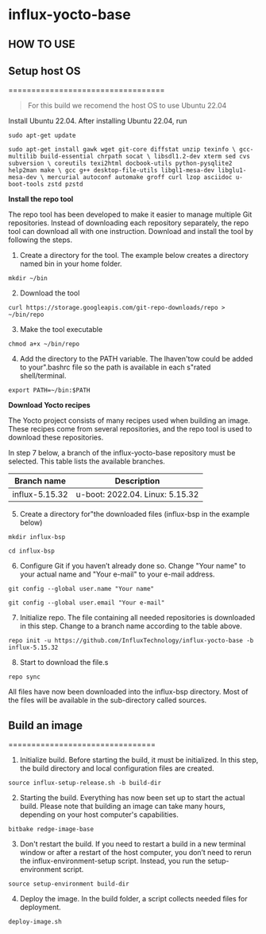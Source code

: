 # influx-yocto-base

## HOW TO USE

## Setup host OS

\==================================

> For this build we recomend the host OS to use Ubuntu 22.04

Install Ubuntu 22.04. After installing Ubuntu 22.04, run

`sudo apt-get update`

`sudo apt-get install gawk wget git-core diffstat unzip texinfo \ gcc-multilib build-essential chrpath socat \ libsdl1.2-dev xterm sed cvs subversion \ coreutils texi2html docbook-utils python-pysqlite2 help2man make \ gcc g++ desktop-file-utils libgl1-mesa-dev libglu1-mesa-dev \ mercurial autoconf automake groff curl lzop asciidoc u-boot-tools zstd pzstd`

**Install the repo tool**

The repo tool has been developed to make it easier to manage multiple Git repositories. Instead of downloading each repository separately, the repo tool can download all with one instruction. Download and install the tool by following the steps.

1. Create a directory for the tool. The example below creates a directory named bin in your home folder.

`mkdir ~/bin`

2. Download the tool

`curl https://storage.googleapis.com/git-repo-downloads/repo > ~/bin/repo`

3. Make the tool executable

`chmod a+x ~/bin/repo`

4. Add the directory to the PATH variable. The lhaven'tow could be added to your".bashrc file so the path is available in each s"rated shell/terminal.

`export PATH=~/bin:$PATH`

**Download Yocto recipes**

The Yocto project consists of many recipes used when building an image. These recipes come from several repositories, and the repo tool is used to download these repositories.

In step 7 below, a branch of the influx-yocto-base repository must be selected. This table lists the available branches.

| Branch name    | Description                     |
| -------------- | ------------------------------- |
| influx-5.15.32 | u-boot: 2022.04. Linux: 5.15.32 |

5. Create a directory for"the downloaded files (influx-bsp in the example below)

`mkdir influx-bsp`

`cd influx-bsp`

6. Configure Git if you haven’t already done so. Change "Your name" to your actual name and "Your e-mail" to your e-mail address.

`git config --global user.name "Your name"`

`git config --global user.email "Your e-mail"`

7. Initialize repo. The file containing all needed repositories is downloaded in this step. Change to a branch name according to the table above.

`repo init -u https://github.com/InfluxTechnology/influx-yocto-base -b influx-5.15.32`

8. Start to download the file.s

`repo sync`

All files have now been downloaded into the influx-bsp directory. Most of the files will be available in the sub-directory called sources.

## Build an image

\================================

1. Initialize build. Before starting the build, it must be initialized. In this step, the build directory and local configuration files are created.

`source influx-setup-release.sh -b build-dir`

2. Starting the build. Everything has now been set up to start the actual build. Please note that building an image can take many hours, depending on your host computer's capabilities.

`bitbake redge-image-base`

3. Don't restart the build. If you need to restart a build in a new terminal window or after a restart of the host computer, you don’t need to rerun the influx-environment-setup script. Instead, you run the setup-environment script.

`source setup-environment build-dir`

4. Deploy the image. In the build folder, a script collects needed files for deployment.

`deploy-image.sh`
